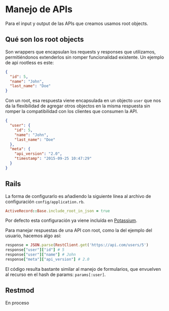 Manejo de APIs
==============

Para el input y output de las APIs que creamos usamos root objects.

## Qué son los root objects

Son wrappers que encapsulan los requests y responses que utilizamos, permitiéndonos extenderlos sin romper funcionalidad existente. Un ejemplo de api rootless es este:

```json
{
  "id": 5,
  "name": "John",
  "last_name": "Doe"
}
```

Con un root, esa respuesta viene encapsulada en un objecto `user` que nos da la flexibilidad de agregar otros objectos en la misma respuesta sin romper la compatibilidad con los clientes que consumen la API.

```json
{
  "user": {
    "id": 5,
    "name": "John",
    "last_name": "Doe"
  },
  "meta": {
    "api_version": "2.0",
    "timestamp": "2015-09-25 10:47:29"
  }
}
```

## Rails

La forma de configurarlo es añadiendo la siguiente línea al archivo de configuración `config/application.rb`.


```ruby
ActiveRecord::Base.include_root_in_json = true
```

Por defecto esta configuración ya viene incluída en [Potassium](https://github.com/platanus/potassium).

Para manejar respuestas de una API con root, como la del ejemplo del usuario, hacemos algo así:

```ruby
response = JSON.parse(RestClient.get('https://api.com/users/5')
response["user"]["id"] # 5
response["user"]["name"] # John
response["meta"]["api_version"] # 2.0
```

El código resulta bastante similar al manejo de formularios, que envuelven al recurso en el hash de params: `params[:user]`.

## Restmod

En proceso
